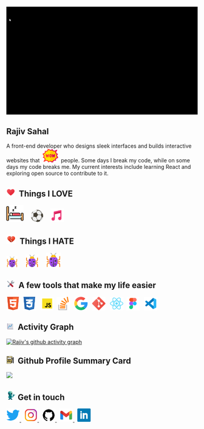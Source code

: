 ![Portfolio gif](https://github.com/Ryukemeister/Ryukemeister/blob/main/Git%20into-1.gif)

## Rajiv Sahal

A front-end developer who designs sleek interfaces and builds interactive websites that&nbsp; <img src='./img/5129867.png' width=40 height=35>&nbsp; people. Some days I break my code, while on some days my code breaks me. My current interests include learning React and exploring open source to contribute to it.

## <img src='./img/icons8-love-48.png' width=23 height=23>&nbsp; Things I LOVE

<img src='./img/icons8-sleeping-60.png' width=45 height=45> &nbsp; &nbsp; <img src='./img/2072731.png' width=32 height=32> &nbsp; &nbsp; <img src='./img/icons8-musical-notes-48.png' width=35 height=35>

## <img src='./img/icons8-broken-heart-48.png' width=25 height=25>&nbsp; Things I HATE

<img src='./img/icons8-bug-64.png' width=30 height=30> &nbsp; &nbsp; <img src='./img/icons8-bug-64.png' width=35 height=35> &nbsp; &nbsp; <img src='./img/icons8-bug-64.png' width=40 height=40>

## <img src='./img/icons8-tools-48.png' width=22 height=22>&nbsp; A few tools that make my life easier

<img src='./icons/317755_badge_html_html5_achievement_award_icon.svg' width=35 height=35> &nbsp;<img src='./icons/317756_badge_css_css3_achievement_award_icon.svg' width=35 height=35> &nbsp; <img src='./icons/icons8-javascript.svg' width=35 height=35>&nbsp; <img src='./icons/1298710_stack%20overflow_icon.svg' width=35 height=35> &nbsp; <img src='./icons/2993685_brand_brands_google_logo_logos_icon.svg' width=35 height=35> &nbsp; <img src='./icons/2993773_git_social%20media_icon.svg' width=35 height=35> &nbsp;
<img src='./icons/7423888_react_react%20native_icon.svg' width=35 height=35> &nbsp;<img src='./icons/7564187_figma_logo_brand_icon.svg' width=35 height=35> &nbsp; <img src='./icons/icons8-visual-studio-code-2019.svg' width=35 height=35>&nbsp;

## <img src='./img/icons8-graph-100.png' width=20 height=20>&nbsp; Activity Graph

[![Rajiv's github activity graph](https://activity-graph.herokuapp.com/graph?username=ryukemeister&theme=github-light)](https://github.com/ryukemeister/github-readme-activity-graph)

## <img src='./img/icons8-report-64.png' width=20 height=20>&nbsp; Github Profile Summary Card

![](https://github-profile-summary-cards.vercel.app/api/cards/profile-details?username=ryukemeister&theme=vue)

## <img src='./img/8584902.png' width=25 height=25> Get in touch

<a href='https://twitter.com/ryukcodes'> <img src='./icons/5296514_bird_tweet_twitter_twitter%20logo_icon.svg' width=35 height=35> </a> &nbsp; <a href='https://www.instagram.com/sahal_rajiv/'> <img src='./icons/4202090_instagram_logo_social_social%20media_icon.svg' width=35 height=35 > </a> &nbsp; <a href='https://github.com/Ryukemeister'> <img src='./icons/211904_social_github_icon.svg' width=35 height=35> </a> &nbsp; <a href='mailto:sahalrajiv2000@gmail.com'> <img src='./icons/gmail_google_icon.svg' width=35 height=35 > </a> &nbsp; <a href='https://in.linkedin.com/in/rajiv-sahal-a18251193'> <img src='./icons/317725_linkedin_social_icon.svg' width=35 height=35> </a>
